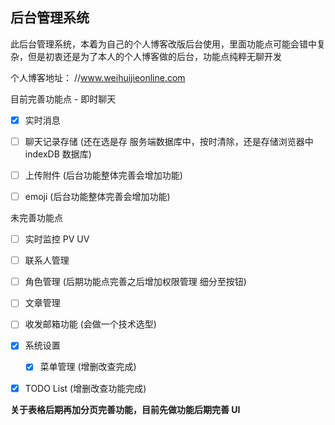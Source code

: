 ## 后台管理系统

此后台管理系统，本着为自己的个人博客改版后台使用，里面功能点可能会错中复杂，但是初衷还是为了本人的个人博客做的后台，功能点纯粹无聊开发

个人博客地址： //www.weihuijieonline.com

目前完善功能点 - 即时聊天

- [x] 实时消息

- [ ] 聊天记录存储 (还在选是存 服务端数据库中，按时清除，还是存储浏览器中 indexDB 数据库)

- [ ] 上传附件 (后台功能整体完善会增加功能)

- [ ] emoji (后台功能整体完善会增加功能)

未完善功能点

- [ ] 实时监控 PV UV

- [ ] 联系人管理

- [ ] 角色管理 (后期功能点完善之后增加权限管理 细分至按钮)

- [ ] 文章管理

- [ ] 收发邮箱功能 (会做一个技术选型)
- [x] 系统设置
  - [x] 菜单管理 (增删改查完成)
- [x] TODO List (增删改查功能完成)

**关于表格后期再加分页完善功能，目前先做功能后期完善 UI**
